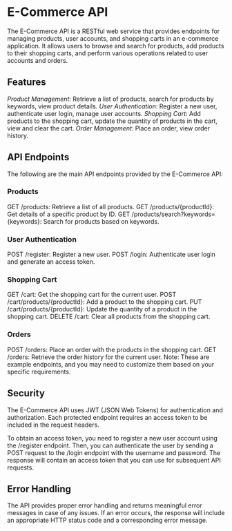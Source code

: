 # E-Commerce API
The E-Commerce API is a RESTful web service that provides endpoints for managing products, user accounts, and shopping carts in an e-commerce application. It allows users to browse and search for products, add products to their shopping carts, and perform various operations related to user accounts and orders.

## Features
*Product Management*: Retrieve a list of products, search for products by keywords, view product details.
*User Authentication*: Register a new user, authenticate user login, manage user accounts.
*Shopping Cart*: Add products to the shopping cart, update the quantity of products in the cart, view and clear the cart.
*Order Management*: Place an order, view order history.


## API Endpoints
The following are the main API endpoints provided by the E-Commerce API:

### Products
GET /products: Retrieve a list of all products.
GET /products/{productId}: Get details of a specific product by ID.
GET /products/search?keywords={keywords}: Search for products based on keywords.

### User Authentication
POST /register: Register a new user.
POST /login: Authenticate user login and generate an access token.

### Shopping Cart
GET /cart: Get the shopping cart for the current user.
POST /cart/products/{productId}: Add a product to the shopping cart.
PUT /cart/products/{productId}: Update the quantity of a product in the shopping cart.
DELETE /cart: Clear all products from the shopping cart.

### Orders
POST /orders: Place an order with the products in the shopping cart.
GET /orders: Retrieve the order history for the current user.
Note: These are example endpoints, and you may need to customize them based on your specific requirements.

## Security
The E-Commerce API uses JWT (JSON Web Tokens) for authentication and authorization. Each protected endpoint requires an access token to be included in the request headers.

To obtain an access token, you need to register a new user account using the /register endpoint. Then, you can authenticate the user by sending a POST request to the /login endpoint with the username and password. The response will contain an access token that you can use for subsequent API requests.

## Error Handling
The API provides proper error handling and returns meaningful error messages in case of any issues. If an error occurs, the response will include an appropriate HTTP status code and a corresponding error message.
